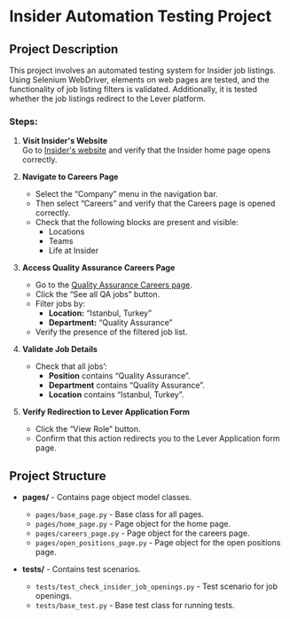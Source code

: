 # Insider Automation Testing Project

## Project Description
This project involves an automated testing system for Insider job listings. Using Selenium WebDriver, elements on web pages are tested, and the functionality of job listing filters is validated. Additionally, it is tested whether the job listings redirect to the Lever platform.

### Steps:

1. **Visit Insider's Website**  
   Go to [Insider's website](https://useinsider.com/) and verify that the Insider home page opens correctly.

2. **Navigate to Careers Page**  
   - Select the “Company” menu in the navigation bar.
   - Then select “Careers” and verify that the Careers page is opened correctly.
   - Check that the following blocks are present and visible:
     - Locations
     - Teams
     - Life at Insider

3. **Access Quality Assurance Careers Page**  
   - Go to the [Quality Assurance Careers page](https://useinsider.com/careers/quality-assurance/).
   - Click the “See all QA jobs” button.
   - Filter jobs by:
     - **Location:** “Istanbul, Turkey”
     - **Department:** “Quality Assurance”
   - Verify the presence of the filtered job list.

4. **Validate Job Details**  
   - Check that all jobs’:
     - **Position** contains “Quality Assurance”.
     - **Department** contains “Quality Assurance”.
     - **Location** contains “Istanbul, Turkey”.

5. **Verify Redirection to Lever Application Form**  
   - Click the “View Role” button.
   - Confirm that this action redirects you to the Lever Application form page.

## Project Structure

- **pages/** - Contains page object model classes.
  - `pages/base_page.py` - Base class for all pages.
  - `pages/home_page.py` - Page object for the home page.
  - `pages/careers_page.py` - Page object for the careers page.
  - `pages/open_positions_page.py` - Page object for the open positions page.

- **tests/** - Contains test scenarios.
  - `tests/test_check_insider_job_openings.py` - Test scenario for job openings.
  - `tests/base_test.py` - Base test class for running tests.
